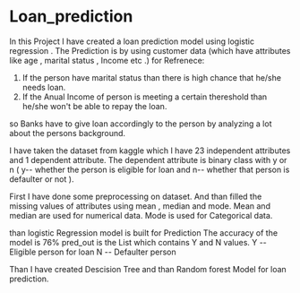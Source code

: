 # Loan_prediction

In this Project I have created a loan prediction model using logistic regression .
The Prediction is by using customer data (which have attributes like age , marital status , Income etc .)
for Refrenece:
  1. If the person have marital status than there is high chance that he/she needs loan. 
  2. If the Anual Income of person is meeting a certain thereshold than he/she won't be able to repay the loan.
  
  so Banks have to give loan accordingly to the person by analyzing a lot about the persons background.
  
I have taken the dataset from kaggle which I have 23 independent attributes and 1 dependent attribute.
The dependent attribute is binary class with y or n ( y-- whether the person is eligible for loan and n-- whether that person is defaulter or not ).

First I have done some preprocessing on dataset.
And than filled the missing values of attributes using mean , median and mode.
Mean and median are used for numerical data.
Mode is used for Categorical data.

than logistic Regression model is built for Prediction
The accuracy of the model is 76%
pred_out is the List which contains Y and N values.
Y -- Eligible person for loan
N -- Defaulter person 

Than I have created Descision Tree and than Random forest Model for loan prediction.
